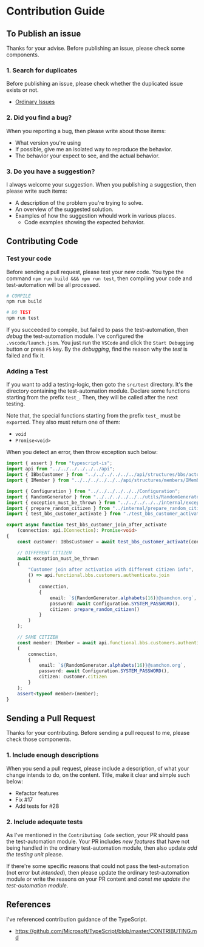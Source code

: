 # Contribution Guide
## To Publish an issue
Thanks for your advise. Before publishing an issue, please check some components.

### 1. Search for duplicates
Before publishing an issue, please check whether the duplicated issue exists or not.

  - [Ordinary Issues](https://github.com/samchon/backend/issues)

### 2. Did you find a bug?
When you reporting a bug, then please write about those items:

  - What version you're using
  - If possible, give me an isolated way to reproduce the behavior.
  - The behavior your expect to see, and the actual behavior.

### 3. Do you have a suggestion?
I always welcome your suggestion. When you publishing a suggestion, then please write such items: 

  - A description of the problem you're trying to solve.
  - An overview of the suggested solution.
  - Examples of how the suggestion whould work in various places.
    - Code examples showing the expected behavior.




## Contributing Code
### Test your code
Before sending a pull request, please test your new code. You type the command `npm run build &&& npm run test`, then compiling your code and test-automation will be all processed.

```bash
# COMPILE
npm run build

# DO TEST
npm run test
```

If you succeeded to compile, but failed to pass the test-automation, then *debug* the test-automation module. I've configured the `.vscode/launch.json`. You just run the `VSCode` and click the `Start Debugging` button or press `F5` key. By the *debugging*, find the reason why the *test* is failed and fix it.

### Adding a Test
If you want to add a testing-logic, then goto the `src/test` directory. It's the directory containing the test-automation module. Declare some functions starting from the prefix `test_`. Then, they will be called after the next testing.

Note that, the special functions starting from the prefix `test_` must be `export`ed. They also must return one of them:
  - `void`
  - `Promise<void>`

When you detect an error, then throw exception such below:

```typescript
import { assert } from "typescript-is";
import api from "../../../../../../api";
import { IBbsCustomer } from "../../../../../../api/structures/bbs/actors/IBbsCustomer";
import { IMember } from "../../../../../../api/structures/members/IMember";

import { Configuration } from "../../../../../../Configuration";
import { RandomGenerator } from "../../../../../../utils/RandomGenerator";
import { exception_must_be_thrown } from "../../../../../internal/exception_must_be_thrown";
import { prepare_random_citizen } from "../internal/prepare_random_citizen";
import { test_bbs_customer_activate } from "./test_bbs_customer_activate";

export async function test_bbs_customer_join_after_activate
    (connection: api.IConnection): Promise<void>
{
    const customer: IBbsCustomer = await test_bbs_customer_activate(connection);

    // DIFFERENT CITIZEN
    await exception_must_be_thrown
    (
        "Customer join after activation with different citizen info",
        () => api.functional.bbs.customers.authenticate.join
        (
            connection,
            {
                email: `${RandomGenerator.alphabets(16)}@samchon.org`,
                password: await Configuration.SYSTEM_PASSWORD(),
                citizen: prepare_random_citizen()
            }
        )
    );

    // SAME CITIZEN
    const member: IMember = await api.functional.bbs.customers.authenticate.join
    (
        connection,
        {
            email: `${RandomGenerator.alphabets(16)}@samchon.org`,
            password: await Configuration.SYSTEM_PASSWORD(),
            citizen: customer.citizen
        }
    );
    assert<typeof member>(member);
}
```



## Sending a Pull Request
Thanks for your contributing. Before sending a pull request to me, please check those components.

### 1. Include enough descriptions
When you send a pull request, please include a description, of what your change intends to do, on the content. Title, make it clear and simple such below:

  - Refactor features
  - Fix #17
  - Add tests for #28

### 2. Include adequate tests
As I've mentioned in the `Contributing Code` section, your PR should pass the test-automation module. Your PR includes *new features* that have not being handled in the ordinary test-automation module, then also update *add the testing unit* please.

If there're some specific reasons that could not pass the test-automation (not error but *intended*), then please update the ordinary test-automation module or write the reasons on your PR content and *const me update the test-automation module*.




## References
I've referenced contribution guidance of the TypeScript.
  - https://github.com/Microsoft/TypeScript/blob/master/CONTRIBUTING.md